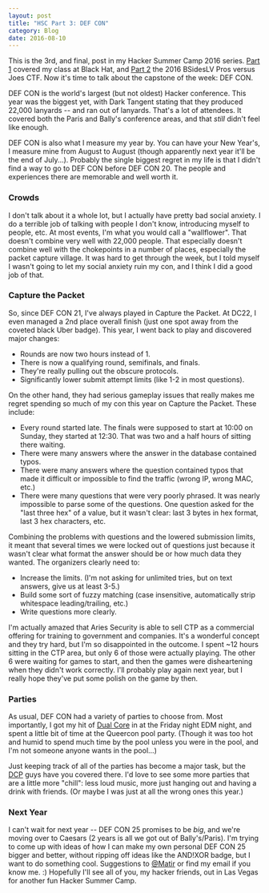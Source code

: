 ```yaml
---
layout: post
title: "HSC Part 3: DEF CON"
category: Blog
date: 2016-08-10
---
```


This is the 3rd, and final, post in my Hacker Summer Camp 2016 series.
[Part 1](2016/08/09/hsc-part-i-hardware-hacking-with-the-hardsploit-framework.html)
covered my class at Black Hat, and [Part 2](/2016/08/10/hsc-part-2-pros-versus-joes-ctf.html)
the 2016 BSidesLV Pros versus Joes CTF.  Now it's time to talk about the
capstone of the week: DEF CON.

DEF CON is the world's largest (but not oldest) Hacker conference.  This year
was the biggest yet, with Dark Tangent stating that they produced 22,000
lanyards -- and ran out of lanyards.  That's a lot of attendees.  It covered
both the Paris and Bally's conference areas, and that *still* didn't feel like
enough.

DEF CON is also what I measure my year by.  You can have your New Year's, I
measure mine from August to August (though apparently next year it'll be the end
of July...).  Probably the single biggest regret in my life is that I didn't
find a way to go to DEF CON before DEF CON 20.  The people and experiences there
are memorable and well worth it.

### Crowds ###

I don't talk about it a whole lot, but I actually have pretty bad social
anxiety.  I do a terrible job of talking with people I don't know, introducing
myself to people, etc.  At most events, I'm what you would call a "wallflower".
That doesn't combine very well with 22,000 people.  That especially doesn't
combine well with the chokepoints in a number of places, especially the packet
capture village.  It was hard to get through the week, but I told myself I
wasn't going to let my social anxiety ruin my con, and I think I did a good job
of that.

### Capture the Packet ###

So, since DEF CON 21, I've always played in Capture the Packet.  At DC22, I even
managed a 2nd place overall finish (just one spot away from the coveted black
Uber badge).  This year, I went back to play and discovered major changes:

- Rounds are now two hours instead of 1.
- There is now a qualifying round, semifinals, and finals.
- They're really pulling out the obscure protocols.
- Significantly lower submit attempt limits (like 1-2 in most questions).

On the other hand, they had serious gameplay issues that really makes me regret
spending so much of my con this year on Capture the Packet.  These include:

- Every round started late.  The finals were supposed to start at 10:00 on
  Sunday, they started at 12:30.  That was two and a half hours of sitting there
  waiting.
- There were many answers where the answer in the database contained typos.
- There were many answers where the question contained typos that made it
  difficult or impossible to find the traffic (wrong IP, wrong MAC, etc.)
- There were many questions that were very poorly phrased.  It was nearly
  impossible to parse some of the questions.  One question asked for the "last
  three hex" of a value, but it wasn't clear: last 3 bytes in hex format, last 3
  hex characters, etc.

Combining the problems with questions and the lowered submission limits, it
meant that several times we were locked out of questions just because it wasn't
clear what format the answer should be or how much data they wanted.  The
organizers clearly need to:

- Increase the limits.  (I'm not asking for unlimited tries, but on text
  answers, give us at least 3-5.)
- Build some sort of fuzzy matching (case insensitive, automatically strip
  whitespace leading/trailing, etc.)
- Write questions more clearly.

I'm actually amazed that Aries Security is able to sell CTP as a commercial
offering for training to government and companies.  It's a wonderful concept and
they try hard, but I'm so disappointed in the outcome.  I spent ~12 hours
sitting in the CTP area, but only 6 of those were actually playing.  The other 6
were waiting for games to start, and then the games were disheartening when they
didn't work correctly.  I'll probably play again next year, but I really hope
they've put some polish on the game by then.

### Parties ###

As usual, DEF CON had a variety of parties to choose from.  Most importantly, I
got my hit of [Dual Core](http://dualcoremusic.com/nerdcore/) in at the Friday
night EDM night, and spent a little bit of time at the Queercon pool party.
(Though it was too hot and humid to spend much time by the pool unless you were
in the pool, and I'm not someone anyone wants in the pool...)

Just keeping track of all of the parties has become a major task, but the
[DCP](http://defconparties.info/) guys have you covered there.  I'd love to see
some more parties that are a little more "chill": less loud music, more just
hanging out and having a drink with friends.  (Or maybe I was just at all the
wrong ones this year.)

### Next Year ###

I can't wait for next year -- DEF CON 25 promises to be *big*, and we're moving
over to Caesars (2 years is all we got out of Bally's/Paris).  I'm trying to
come up with ideas of how I can make my own personal DEF CON 25 bigger and
better, without ripping off ideas like the AND!XOR badge, but I want to do
something cool.  Suggestions to [@Matir](https://twitter.com/matir) or find my
email if you know me.  :)  Hopefully I'll see all of you, my hacker friends, out
in Las Vegas for another fun Hacker Summer Camp.
